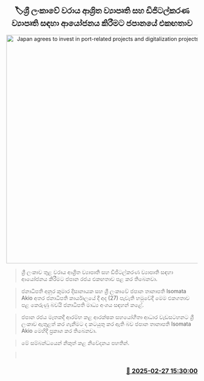 <p align='center'><b><h2 align='center' title='Japan agrees to invest in port-related projects and digitalization projects in Sri Lanka'>🏷ශ්‍රී ලංකාවේ වරාය ආශ්‍රිත ව්‍යාපෘති සහ ඩිජිටල්කරණ ව්‍යාපෘති සඳහා ආයෝජනය කිරීමට ජපානයේ එකඟතාව</h2></b></p>
<p align='center'><img src='https://helakuru.sgp1.cdn.digitaloceanspaces.com/esana/images/lib/anura-japan-yu.jpg' width='600' alt='Japan agrees to invest in port-related projects and digitalization projects in Sri Lanka'></p>

> ශ්‍රී ලංකාව තුළ වරාය ආශ්‍රිත ව්‍යාපෘති සහ ඩිජිටල්කරණ ව්‍යාපෘති සඳහා ආයෝජනය කිරීමට ජපාන රජය එකඟතාව පළ කර තිබෙනවා.

> ජනාධිපති අනුර කුමාර දිසානායක සහ ශ්‍රී ලංකාවේ ජපාන තානාපති Isomata Akio අතර ජනාධිපති කාර්යාලයේ දී අද (27) පැවැති හමුවේදී මෙම එකගතාව පළ කෙරුණු බවයි ජනාධිපති මාධ්‍ය අංශය සඳහන් කළේ.

> ජපාන රජය මෑතකදී ආරම්භ කළ ආරක්ෂක සහයෝගීතා ආධාර වැඩසටහනට ශ්‍රී ලංකාව ඇතුළත් කර ගැනීමට ද කටයුතු කර ඇති බව ජපාන තානාපති Isomata Akio මෙහිදී ප්‍රකාශ කර තිබෙනවා.

> මේ සම්බන්ධයෙන් නිකුත් කළ නිවේදනය පහතින්. 

>  



<h3 align='right'><a href='https://www.helakuru.lk/esana/p/107873/'>📅 2025-02-27 15:30:00</a></h3>
